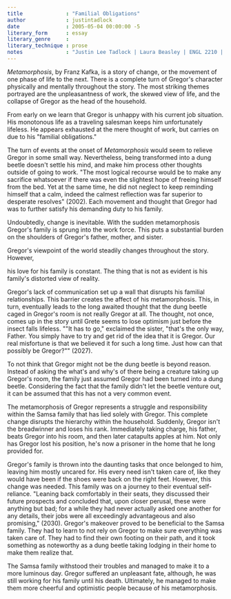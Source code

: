```yaml
---
title              : "Familial Obligations"
author             : justintadlock
date               : 2005-05-04 00:00:00 -5
literary_form      : essay
literary_genre     :
literary_technique : prose
notes              : "Justin Lee Tadlock | Laura Beasley | ENGL 2210 | May 4, 2005"
---
```


<i>Metamorphosis</i>, by Franz Kafka, is a story of change, or the movement of one phase of life to the next. There is a complete turn of Gregor's character physically and mentally throughout the story. The most striking themes portrayed are the unpleasantness of work, the skewed view of life, and the collapse of Gregor as the head of the household.

From early on we learn that Gregor is unhappy with his current job situation. His monotonous life as a traveling salesman keeps him unfortunately lifeless. He appears exhausted at the mere thought of work, but carries on due to his "familial obligations."

The turn of events at the onset of <i>Metamorphosis</i> would seem to relieve Gregor in some small way. Nevertheless, being transformed into a dung beetle doesn't settle his mind, and make him process other thoughts outside of going to work. "The most logical recourse would be to make any sacrifice whatsoever if there was even the slightest hope of freeing himself from the bed. Yet at the same time, he did not neglect to keep reminding himself that a calm, indeed the calmest reflection was far superior to desperate resolves" (2002). Each movement and thought that Gregor had was to further satisfy his demanding duty to his family.

Undoubtedly, change is inevitable. With the sudden metamorphosis Gregor's family is sprung into the work force. This puts a substantial burden on the shoulders of Gregor's father, mother, and sister.

Gregor's viewpoint of the world steadily changes throughout the story. However,

his love for his family is constant. The thing that is not as evident is his family's distorted view of reality.

Gregor's lack of communication set up a wall that disrupts his familial relationships. This barrier creates the affect of his metamorphosis. This, in turn, eventually leads to the long awaited thought that the dung beetle caged in Gregor's room is not really Gregor at all. The thought, not once, comes up in the story until Grete seems to lose optimism just before the insect falls lifeless. ""It has to go," exclaimed the sister, "that's the only way, Father. You simply have to try and get rid of the idea that it is Gregor. Our real misfortune is that we believed it for such a long time. Just how can that possibly be Gregor?"" (2027).

To not think that Gregor might not be the dung beetle is beyond reason. Instead of asking the what's and why's of there being a creature taking up Gregor's room, the family just assumed Gregor had been turned into a dung beetle. Considering the fact that the family didn't let the beetle venture out, it can be assumed that this has not a very common event.

The metamorphosis of Gregor represents a struggle and responsibility within the Samsa family that has lied solely with Gregor. This complete change disrupts the hierarchy within the household. Suddenly, Gregor isn't the breadwinner and loses his rank. Immediately taking charge, his father, beats Gregor into his room, and then later catapults apples at him. Not only has Gregor lost his position, he's now a prisoner in the home that he long provided for.

Gregor's family is thrown into the daunting tasks that once belonged to him, leaving him mostly uncared for. His every need isn't taken care of, like they would have been if the shoes were back on the right feet. However, this change was needed. This family was on a journey to their eventual self-reliance. "Leaning back comfortably in their seats, they discussed their future prospects and concluded that, upon closer perusal, these were anything but bad; for a while they had never actually asked one another for any details, their jobs were all exceedingly advantageous and also promising," (2030). Gregor's makeover proved to be beneficial to the Samsa family. They had to learn to not rely on Gregor to make sure everything was taken care of. They had to find their own footing on their path, and it took something as noteworthy as a dung beetle taking lodging in their home to make them realize that.

The Samsa family withstood their troubles and managed to make it to a more luminous day. Gregor suffered an unpleasant fate, although, he was still working for his family until his death. Ultimately, he managed to make them more cheerful and optimistic people because of his metamorphosis.

